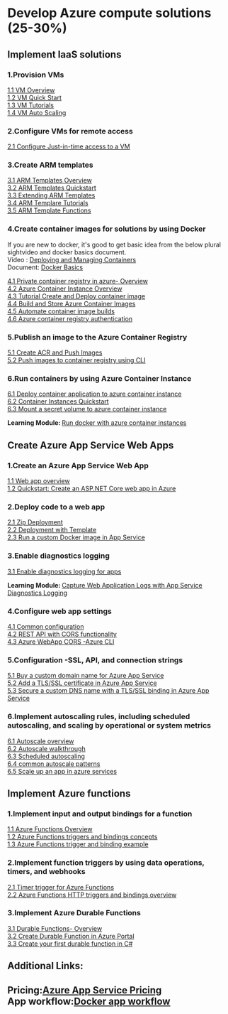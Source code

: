 <h1>Develop Azure compute solutions (25-30%)</h1>
<h2>Implement IaaS solutions</h2>

<h3>1.Provision VMs</h3>
<a href='https://docs.microsoft.com/en-us/azure/virtual-machines/windows/overview'>1.1 VM Overview</a><br>
<a href='https://docs.microsoft.com/en-us/azure/virtual-machines/windows/quick-create-powershell'>1.2 VM Quick Start</a><br>
<a href='https://docs.microsoft.com/en-us/azure/virtual-machines/windows/tutorial-manage-vm'>1.3 VM Tutorials</a><br>
<a href='https://docs.microsoft.com/en-us/azure/virtual-machine-scale-sets/tutorial-autoscale-powershell'>1.4 VM Auto Scaling</a><br>

<h3>2.Configure VMs for remote access</h3>
<a href='https://docs.microsoft.com/en-us/azure/security-center/security-center-just-in-time'>2.1 Configure Just-in-time access to a VM</a><br>

<h3>3.Create ARM templates</h3>
<a href='https://docs.microsoft.com/en-us/azure/azure-resource-manager/templates/overview'>3.1 ARM Templates Overview</a><br>
<a href='https://docs.microsoft.com/en-us/azure/azure-resource-manager/resource-manager-quickstart-create-templates-use-the-portal'>3.2 ARM Templates Quickstart</a><br>
<a href='https://docs.microsoft.com/en-us/azure/architecture/building-blocks/extending-templates'>3.3 Extending ARM Templates</a><br>
<a href='https://docs.microsoft.com/en-us/azure/azure-resource-manager/templates/template-tutorial-create-first-template'>3.4 ARM Templare Tutorials</a><br>
<a href='https://docs.microsoft.com/en-us/azure/azure-resource-manager/templates/template-functions'>3.5 ARM Template Functions</a><br>

<h3>4.Create container images for solutions by using Docker</h3>
If you are new to docker, it's good to get basic idea from the below plural sightvideo and docker basics document.<br>
Video : <a href='https://app.pluralsight.com/library/courses/microsoft-azure-containers-deploying-managing/table-of-contents'>Deploying and Managing Containers </a><br>
Document: <a href='https://docs.docker.com/get-started/overview/'>Docker Basics</a><br>

<a href='https://docs.microsoft.com/en-us/azure/container-registry/container-registry-intro'>4.1 Private container registry in azure- Overview </a><br>
<a href='https://docs.microsoft.com/en-us/azure/container-instances/container-instances-overview'>4.2 Azure Container Instance Overview </a><br>
<a href='https://docs.microsoft.com/en-us/azure/container-instances/container-instances-tutorial-prepare-app'>4.3 Tutorial Create and Deploy container image</a><br>
<a href='https://docs.microsoft.com/en-us/learn/modules/build-and-store-container-images/'>4.4 Build and Store Azure Container Images</a><br>
<a href='https://docs.microsoft.com/en-us/azure/container-registry/container-registry-tutorial-quick-task'>4.5 Automate container image builds</a><br>
<a href='https://docs.microsoft.com/en-us/azure/container-registry/container-registry-authentication'>4.6 Azure container registry authentication</a><br>

<h3>5.Publish an image to the Azure Container Registry</h3>
<a href='https://docs.microsoft.com/en-us/azure/container-instances/container-instances-tutorial-prepare-acr'>5.1 Create ACR and Push Images</a><br>
<a href='https://docs.microsoft.com/en-us/azure/container-registry/container-registry-get-started-docker-cli'>5.2 Push images to container registry using CLI</a><br>

<h3>6.Run containers by using Azure Container Instance</h3>
<a href='https://docs.microsoft.com/en-us/azure/container-instances/container-instances-tutorial-deploy-app'>6.1 Deploy container application to azure container instance</a><br>
<a href='https://docs.microsoft.com/en-us/azure/container-instances/container-instances-quickstart'>6.2 Container Instances Quickstart</a><br>
<a href='https://docs.microsoft.com/en-us/azure/container-instances/container-instances-volume-secret'>6.3 Mount a secret volume to azure container instance</a><br>

<b>Learning Module: </b><a href='https://docs.microsoft.com/en-us/learn/modules/run-docker-with-azure-container-instances/'> Run docker with azure container instances</a><br>

<h2>Create Azure App Service Web Apps</h2>

<h3>1.Create an Azure App Service Web App</h3>
<a href='https://docs.microsoft.com/en-us/azure/app-service/overview'>1.1 Web app overview</a><br>
<a href='https://docs.microsoft.com/en-us/azure/app-service/app-service-web-get-started-dotnet'>1.2 Quickstart: Create an ASP.NET Core web app in Azure</a><br>

<h3>2.Deploy code to a web app</h3>
<a href='https://docs.microsoft.com/en-us/azure/app-service/deploy-zip'>2.1 Zip Deployment</a><br>
<a href='https://docs.microsoft.com/en-us/azure/app-service/deploy-complex-application-predictably'>2.2 Deployment with Template</a><br>
<a href='https://docs.microsoft.com/en-us/azure/app-service/containers/tutorial-custom-docker-image'>2.3 Run a custom Docker image in App Service</a><br>

<h3>3.Enable diagnostics logging</h3>
<a href='https://docs.microsoft.com/en-us/azure/app-service/troubleshoot-diagnostic-logs'>3.1 Enable diagnostics logging for apps</a><br>

<b>Learning Module: </b><a href='https://docs.microsoft.com/en-us/learn/modules/capture-application-logs-app-service/?WT.mc_id=thomasmaurer-blog-thmaure'> Capture Web Application Logs with App Service Diagnostics Logging</a><br>

<h3>4.Configure web app settings</h3>
<a href='https://docs.microsoft.com/en-us/azure/app-service/configure-common'>4.1 Common configuration</a><br>
<a href='https://docs.microsoft.com/en-us/azure/app-service/app-service-web-tutorial-rest-api'>4.2 REST API with CORS functionality</a><br>
<a href='https://docs.microsoft.com/en-us/cli/azure/webapp/cors'>4.3 Azure WebApp CORS -Azure CLI </a></br>

<h3>5.Configuration -SSL, API, and connection strings</h3>
<a href='https://docs.microsoft.com/en-us/azure/app-service/manage-custom-dns-buy-domain'>5.1 Buy a custom domain name for Azure App Service</a><br>
<a href='https://docs.microsoft.com/en-us/azure/app-service/configure-ssl-certificate'>5.2 Add a TLS/SSL certificate in Azure App Service</a><br>
<a href='https://docs.microsoft.com/en-us/azure/app-service/configure-ssl-bindings'>5.3 Secure a custom DNS name with a TLS/SSL binding in Azure App Service</a><br>

<h3>6.Implement autoscaling rules, including scheduled autoscaling, and scaling by operational or system metrics</h3>
<a href='https://docs.microsoft.com/en-us/azure/azure-monitor/platform/autoscale-overview'>6.1 Autoscale overview </a><br>
<a href='https://docs.microsoft.com/en-us/azure/azure-monitor/platform/autoscale-get-started'>6.2 Autoscale walkthrough </a><br>
<a href='https://docs.microsoft.com/en-us/azure/azure-monitor/learn/tutorial-autoscale-performance-schedule'>6.3 Scheduled autoscaling </a><br>
<a href='https://docs.microsoft.com/en-us/azure/azure-monitor/platform/autoscale-common-scale-patterns'>6.4 common autoscale patterns</a><br>
<a href='https://docs.microsoft.com/en-us/azure/app-service/manage-scale-up'>6.5 Scale up an app in azure services</a><br>

<h2>Implement Azure functions</h2>

<h3>1.Implement input and output bindings for a function</h3>
<a href='https://docs.microsoft.com/en-us/azure/azure-functions/functions-overview'>1.1 Azure Functions Overview</a><br>
<a href='https://docs.microsoft.com/en-us/azure/azure-functions/functions-triggers-bindings'>1.2 Azure Functions triggers and bindings concepts</a><br>
<a href='https://docs.microsoft.com/en-us/azure/azure-functions/functions-bindings-example'>1.3 Azure Functions trigger and binding example</a><br>

<h3>2.Implement function triggers by using data operations, timers, and webhooks</h3>
<a href='https://docs.microsoft.com/en-us/azure/azure-functions/functions-bindings-timer'>2.1 Timer trigger for Azure Functions</a><br>
<a href='https://docs.microsoft.com/en-us/azure/azure-functions/functions-bindings-http-webhook'>2.2 Azure Functions HTTP triggers and bindings overview</a><br>

<h3>3.Implement Azure Durable Functions</h3>
<a href='https://docs.microsoft.com/en-us/azure/azure-functions/durable/durable-functions-overview'>3.1 Durable Functions- Overview</a><br>
<a href='https://docs.microsoft.com/en-us/azure/azure-functions/durable/durable-functions-create-portal'>3.2 Create Durable Function in Azure Portal</a><br>
<a href='https://docs.microsoft.com/en-us/azure/azure-functions/durable/durable-functions-create-first-csharp'>3.3 Create your first durable function in C#</a><br>

<h2>Additional Links:<h2>
<b>Pricing:</b><a href='https://azure.microsoft.com/en-us/pricing/details/app-service/windows/'>Azure App Service Pricing</a><br>
<b>App workflow:</b><a href='https://docs.microsoft.com/en-us/dotnet/architecture/microservices/docker-application-development-process/docker-app-development-workflow'>Docker app workflow</a><br>
  
  
  
  
